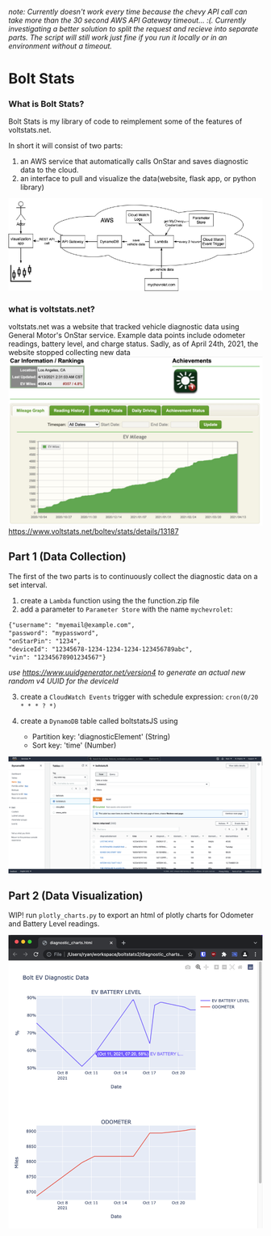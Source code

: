 *note: Currently doesn't work every time because the chevy API call can take more than the 30 second AWS API Gateway timeout... :(. Currently investigating a better solution to split the request and recieve into separate parts. The script will still work just fine if you run it locally or in an environment without a timeout.*
 # Bolt Stats

### What is Bolt Stats?

Bolt Stats is my library of code to reimplement some of the features of voltstats.net.

In short it will consist of two parts:
 1. an AWS service that automatically calls OnStar and saves diagnostic data to the cloud.
 2. an interface to pull and visualize the data(website, flask app, or python library)


![diagram](images/flowchart.png)

### what is voltstats.net?
voltstats.net was a website that tracked vehicle diagnostic data using General Motor's OnStar service. Example data points include odometer readings, battery level, and charge status. Sadly, as of April 24th, 2021, the website stopped collecting new data
![voltstats](images/voltstats.jpg)
https://www.voltstats.net/boltev/stats/details/13187


 
## Part 1 (Data Collection)

The first of the two parts is to continuously collect the diagnostic data on a set interval.

1. create a `Lambda` function using the the function.zip file
2. add a parameter to `Parameter Store` with the name `mychevrolet`:
```
{"username": "myemail@example.com",
"password": "mypassword",
"onStarPin": "1234",
"deviceId": "12345678-1234-1234-1234-123456789abc",
"vin": "12345678901234567"}
```
*use https://www.uuidgenerator.net/version4 to generate an actual new random v4 UUID for the deviceId*

3. create a `CloudWatch Events` trigger with schedule expression: `cron(0/20 * * * ? *)`

4. create a `DynamoDB` table called boltstatsJS using 
   - Partition key: 'diagnosticElement' (String)
   - Sort key: 'time' (Number)



![dynamodb](images/dynamodb.png)


## Part 2 (Data Visualization)

WIP!
run `plotly_charts.py` to export an html of plotly charts for Odometer and Battery Level readings.

![plotly_html](images/plotly.png)
